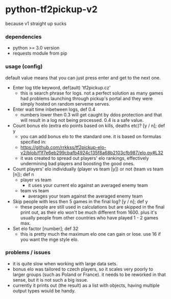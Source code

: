 # python-tf2pickup-v2
because v1 straight up sucks

### dependencies
- python >= 3.0 version
- requests module from pip

### usage (config)
default value means that you can just press enter and get to the next one.

* Enter log title keyword, def(ault) 'tf2pickup.cz'
  - this is search phrase for logs. not a perfect solution as many games had problems launching through pickup's portal and they were simply hosted on random serveme serves.
* Enter wait time inbetween logs, def 0.4
  - numbers lower then 0.3 will get caught by ddos protection and that will result in a log not being processed. 0.4 is a safe value.
* Count bonus elo (extra elo points based on kills, deaths etc)? [y / n]; def y
  - you can add bonus elo to the standard one. it is based on formulas specified in:
  - https://github.com/rrkkss/tf2pickup-elo-v2/blob/f1f7e6eb299cbafb4924c135f8a68b2103cfb987/elo.py#L32
  - it was created to spread out players' elo rankings, effectively undermining bad players and boosting the good ones. 
* Count players' elo individually (player vs team [y]) or not (team vs team [n]); def n
  - player vs team
    - it uses your current elo against an averaged enemy team
  - team vs team
    - averages your team against the averaged enemy team
* Skip people with less then 5 games in the final log? [y / n]; def y
  - these people are still used in calculations but are skipped in the final print out, as their elo won't be much different from 1600. plus it's usually people from other countries who have played 1 - 2 games max.
* Set elo factor [number]; def 32
  - this is pretty much the maximum elo one can gain or lose. use 16 if you want the mge style elo.

### problems / issues
- it is quite slow when working with large data sets.
- bonus elo was tailored to czech players, so it scales very poorly to larger groups (such as Poland or France). it needs to be reworked in that sense, but it is not such a big issue.
- currently it prints out (the result) as a list with objects, having multiple output types would be handy.
